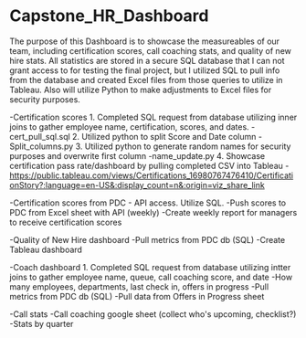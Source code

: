 # Capstone_HR_Dashboard

The purpose of this Dashboard is to showcase the measureables of our team, including certification scores, call coaching stats, and quality of new hire stats. All statistics are stored in a secure SQL database that I can not grant access to for testing the final project, but I utilized SQL to pull info from the database and created Excel files from those queries to utilize in Tableau. Also will utilize Python to make adjustments to Excel files for security purposes. 


-Certification scores 
	1. Completed SQL request from database utilizing inner joins to gather employee name, certification, scores, and dates.
		-cert_pull_sql.sql
	2. Utilized python to split Score and Date column
		-Split_columns.py
	3. Utilized python to generate random names for security purposes and overwrite first column
		-name_update.py
	4. Showcase certification pass rate/dashboard by pulling completed CSV into Tableau
		-https://public.tableau.com/views/Certifications_16980767476410/CertificationStory?:language=en-US&:display_count=n&:origin=viz_share_link

-Certification scores from PDC - API access. Utilize SQL. 
	-Push scores to PDC from Excel sheet with API (weekly)
	-Create weekly report for managers to receive certification scores

-Quality of New Hire dashboard
	-Pull metrics from PDC db (SQL)
	-Create Tableau dashboard

-Coach dashboard
	1. Completed SQL request from database utilizing intter joins to gather employee name, queue, call coaching score, and date 
	-How many employees, departments, last check in, offers in progress
	-Pull metrics from PDC db (SQL)
	-Pull data from Offers in Progress sheet


-Call stats
	-Call coaching google sheet (collect who's upcoming, checklist?)
	-Stats by quarter

